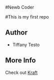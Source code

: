 #Newb Coder

#This is my first repo

## Author
* Tiffany Testo

## More Info
Check out [Kraft](http://www.kraftrecipes.com/home.aspx)

